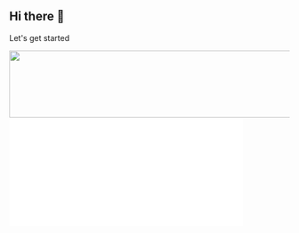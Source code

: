 ## Hi there 👋

Let's get started 

<a href="https://github.com/devxb/gitanimals">
  <img src="https://render.gitanimals.org/lines/hann2a?pet-id=1" width="1000" height="120"/>
</a>

<!-- 3D 잔디 -->
<img src="https://raw.githubusercontent.com/hann2a/hann2a/main/dist/metrics-6m.svg" width="420">
<!--
**hann2a/hann2a** is a ✨ _special_ ✨ repository because its `README.md` (this file) appears on your GitHub profile.

